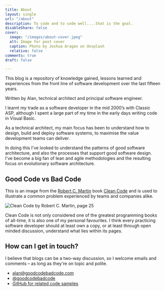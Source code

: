 ```yaml
---
title: About
layout: single
url: "/about"
description: To code and to code well....that is the goal.
disableShare: false
cover:
  image: "/images/about-cover.jpeg"
  alt: Image for post cover
  caption: Photo by Joshua Aragon on Unsplash
  relative: false
comments: true
draft: false

---
```

This blog is a repository of knowledge gained, lessons learned and experiences from the front line of software development over the last fifteen years.

Written by Alan, technical architect and principal software engineer.

I learnt my trade as a software developer in the mid 2000’s with Classic ASP, although I spent a large part of my time in the early days writing code in Visual Basic.

As a technical architect, my main focus has been to understand how to design, build and deploy software systems, to maximise the value development teams can deliver.

In doing this I've looked to understand the patterns of good software architecture, and also the processes that support good software design. I've become a big fan of lean and agile methodologies and the resulting focus on evolutionary software architecture.

## Good Code vs Bad Code

This is an image from the [Robert C. Martin](https://en.wikipedia.org/wiki/Robert_C._Martin) book [Clean Code](https://www.amazon.com/Clean-Code-Handbook-Software-Craftsmanship/dp/0132350882) and is used to illustrate a common problem experienced by teams and companies alike.

![Clean Code by Robert C. Martin, page 25](/images/good-code-bad-code.png)

Clean Code is not only considered one of the greatest programming books of all-time, it is also one of my personal favourites. I think every practicing software developer should at least own a copy, or at least through open minded discussion, understand what lies within its pages.

## How can I get in touch?

I believe that blogs can be a two-way discussion, so I welcome emails and comments – as long as they're on topic and polite.

* [alan@goodcodebadcode.com](alan@goodcodebadcode.com)
* [@goodcodebadcode](https://twitter.com/goodcodebadcode/)
* [GitHub for related code samples](https://github.com/goodcodebadcode/)